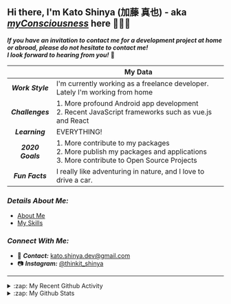 ## Hi there, I'm Kato Shinya (加藤 真也) - aka [**_myConsciousness_**](https://github.com/myConsciousness/) here 👋👨‍💻

**_If you have an invitation to contact me for a development project at home or abroad, please do not hesitate to contact me!_** <br>
**_I look forward to hearing from you!_** 🍺

|                  | My Data                                                                                                                           |
| :--------------: | --------------------------------------------------------------------------------------------------------------------------------- |
| **_Work Style_** | I'm currently working as a freelance developer.<br> Lately I'm working from home                                                  |
| **_Challenges_** | 1. More profound Android app development<br> 2. Recent JavaScript frameworks such as vue.js and React                             |
|  **_Learning_**  | EVERYTHING!                                                                                                                       |
| **_2020 Goals_** | 1. More contribute to my packages<br> 2. More publish my packages and applications<br> 3. More contribute to Open Source Projects |
| **_Fun Facts_**  | I really like adventuring in nature, and I love to drive a car.                                                                   |

### **_Details About Me:_**

- [About Me](https://github.com/myConsciousness/myConsciousness/blob/master/details/AboutMe.md)
- [My Skills](https://github.com/myConsciousness/myConsciousness/blob/master/details/MySkills.md)

### **_Connect With Me:_**

- 📧 **_Contact:_** kato.shinya.dev@gmail.com
- 📷 **_Instagram:_** [@thinkit_shinya](https://www.instagram.com/thinkit_shinya/)

---

<details>
  <summary>:zap: My Recent Github Activity</summary>

<!--START_SECTION:activity-->

<!--END_SECTION:activity-->

</details>

<details>
  <summary>:zap: My Github Stats</summary>

  <img align="left" alt="Kato Shinya's Github Stats" src="https://github-readme-stats.codestackr.vercel.app/api?username=myConsciousness&show_icons=true&hide_border=true" />

</details>
